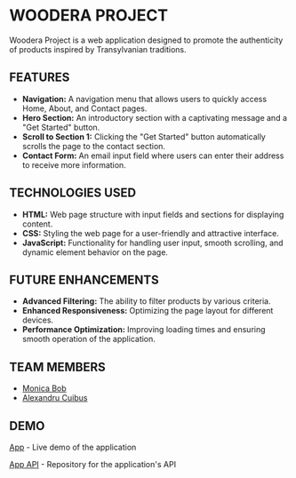 # WOODERA PROJECT

Woodera Project is a web application designed to promote the authenticity of products inspired by Transylvanian traditions.

## FEATURES

- **Navigation:** A navigation menu that allows users to quickly access Home, About, and Contact pages.
- **Hero Section:** An introductory section with a captivating message and a "Get Started" button.
- **Scroll to Section 1:** Clicking the "Get Started" button automatically scrolls the page to the contact section.
- **Contact Form:** An email input field where users can enter their address to receive more information.

## TECHNOLOGIES USED

- **HTML:** Web page structure with input fields and sections for displaying content.
- **CSS:** Styling the web page for a user-friendly and attractive interface.
- **JavaScript:** Functionality for handling user input, smooth scrolling, and dynamic element behavior on the page.

## FUTURE ENHANCEMENTS

- **Advanced Filtering:** The ability to filter products by various criteria.
- **Enhanced Responsiveness:** Optimizing the page layout for different devices.
- **Performance Optimization:** Improving loading times and ensuring smooth operation of the application.

## TEAM MEMBERS

- [Monica Bob](https://github.com/msm7able)
- [Alexandru Cuibus](https://github.com/01woe)

## DEMO

[App](https://msm7able.github.io/Woodera/) - Live demo of the application

[App API](https://github.com/msm7able/Woodera) - Repository for the application's API

